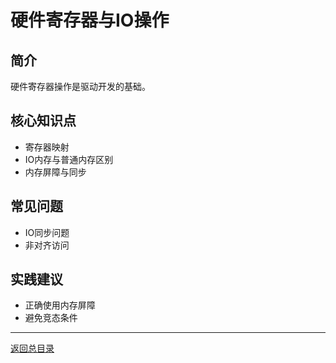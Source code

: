 # 硬件寄存器与IO操作

## 简介
硬件寄存器操作是驱动开发的基础。

## 核心知识点
- 寄存器映射
- IO内存与普通内存区别
- 内存屏障与同步

## 常见问题
- IO同步问题
- 非对齐访问

## 实践建议
- 正确使用内存屏障
- 避免竞态条件

---

[返回总目录](README.md)
